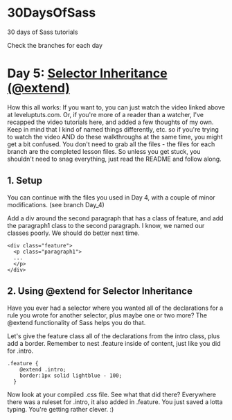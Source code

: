 30DaysOfSass
============

30 days of Sass tutorials

Check the branches for each day

# Day 5: [Selector Inheritance (@extend)](http://leveluptuts.com/tutorials/sass-tutorials/5-selector-inheritance)
How this all works:  If you want to, you can just watch the video linked above at leveluptuts.com. Or, if you're more of a reader than a watcher, I've recapped the video tutorials here, and added a few thoughts of my own. Keep in mind that I kind of named things differently, etc. so if you're trying to watch the video AND do these walkthroughs at the same time, you might get a bit confused. You don't need to grab all the files - the files for each branch are the completed lesson files. So unless you get stuck, you shouldn't need to snag everything, just read the README and follow along.

## 1. Setup
 You can continue with the files you used in Day 4, with a couple of minor modifications. (see branch Day_4)
 
 Add a div around the second paragraph that has a class of feature, and add the paragraph1 class to the second paragraph.  I know, we named our classes poorly. We should do better next time. 
 
 ```
 <div class="feature">
   <p class="paragraph1">
   ...
   </p>
 </div>
```

## 2. Using @extend for Selector Inheritance
Have you ever had a selector where you wanted all of the declarations for a rule you wrote for another selector, plus maybe one or two more? The @extend functionality of Sass helps you do that.

Let's give the feature class all of the declarations from the intro class, plus add a border.  Remember to nest .feature inside of content, just like you did for .intro.

```
.feature {
    @extend .intro;
    border:1px solid lightblue - 100;
  }
```

Now look at your compiled .css file.  See what that did there?  Everywhere there was a ruleset for .intro, it also added in .feature. You just saved a lotta typing.  You're getting rather clever. :)